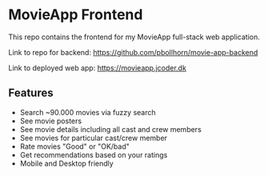 # MovieApp Frontend

This repo contains the frontend for my MovieApp full-stack web application.

Link to repo for backend: https://github.com/pbollhorn/movie-app-backend

Link to deployed web app: https://movieapp.jcoder.dk

## Features

- Search ~90.000 movies via fuzzy search
- See movie posters
- See movie details including all cast and crew members
- See movies for particular cast/crew member
- Rate movies "Good" or "OK/bad"
- Get recommendations based on your ratings
- Mobile and Desktop friendly
